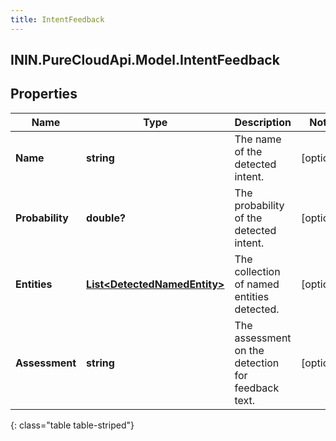 ```yaml
---
title: IntentFeedback
---
```

## ININ.PureCloudApi.Model.IntentFeedback

## Properties

|Name | Type | Description | Notes|
|------------ | ------------- | ------------- | -------------|
| **Name** | **string** | The name of the detected intent. | [optional] |
| **Probability** | **double?** | The probability of the detected intent. | [optional] |
| **Entities** | [**List&lt;DetectedNamedEntity&gt;**](DetectedNamedEntity.html) | The collection of named entities detected. | [optional] |
| **Assessment** | **string** | The assessment on the detection for feedback text. | [optional] |
{: class="table table-striped"}



